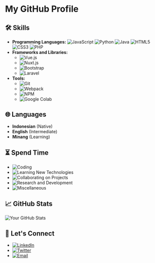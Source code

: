 # My GitHub Profile

## 🛠 Skills
- **Programming Languages:**
  ![JavaScript](https://img.shields.io/badge/-JavaScript-F7DF1E?logo=javascript&logoColor=black&style=flat-square)
  ![Python](https://img.shields.io/badge/-Python-3776AB?logo=python&logoColor=white&style=flat-square)
  ![Java](https://img.shields.io/badge/-Java-007396?logo=java&logoColor=white&style=flat-square)
  ![HTML5](https://img.shields.io/badge/-HTML5-E34F26?logo=html5&logoColor=white&style=flat-square)
  ![CSS3](https://img.shields.io/badge/-CSS3-1572B6?logo=css3&logoColor=white&style=flat-square)
  ![PHP](https://img.shields.io/badge/-PHP-777BB4?logo=php&logoColor=white&style=flat-square)
- **Frameworks and Libraries:**
  - ![Vue.js](https://img.shields.io/badge/-Vue.js-4FC08D?logo=vue.js&logoColor=white&style=flat-square)
  - ![Nuxt.js](https://img.shields.io/badge/-Nuxt.js-00C58E?logo=nuxt.js&logoColor=white&style=flat-square)
  - ![Bootstrap](https://img.shields.io/badge/-Bootstrap-7952B3?logo=bootstrap&logoColor=white&style=flat-square)
  - ![Laravel](https://img.shields.io/badge/-Laravel-FF2D20?logo=laravel&logoColor=white&style=flat-square)
- **Tools:**
  - ![Git](https://img.shields.io/badge/-Git-F05032?logo=git&logoColor=white&style=flat-square)
  - ![Webpack](https://img.shields.io/badge/-Webpack-8DD6F9?logo=webpack&logoColor=black&style=flat-square)
  - ![NPM](https://img.shields.io/badge/-NPM-CB3837?logo=npm&logoColor=white&style=flat-square)
  - ![Google Colab](https://img.shields.io/badge/-Google%20Colab-F9AB00?logo=google-colab&logoColor=white&style=flat-square)

## 🌐 Languages
- **Indonesian** (Native)
- **English** (Intermediate)
- **Minang** (Learning)

## ⏳ Spend Time
- ![Coding](https://img.shields.io/badge/-Coding-50%25-4caf50?style=flat-square)
- ![Learning New Technologies](https://img.shields.io/badge/-Learning%20New%20Technologies-20%25-2196f3?style=flat-square)
- ![Collaborating on Projects](https://img.shields.io/badge/-Collaborating%20on%20Projects-15%25-ff9800?style=flat-square)
- ![Research and Development](https://img.shields.io/badge/-Research%20and%20Development-10%25-9c27b0?style=flat-square)
- ![Miscellaneous](https://img.shields.io/badge/-Miscellaneous-5%25-607d8b?style=flat-square)

## 📈 GitHub Stats
![Your GitHub Stats](https://github-readme-stats.vercel.app/api?username=yourusername&show_icons=true&theme=radical)

## 💬 Let's Connect
- [![LinkedIn](https://img.shields.io/badge/-LinkedIn-0A66C2?logo=linkedin&logoColor=white&style=flat-square)](https://www.linkedin.com/in/yourusername)
- [![Twitter](https://img.shields.io/badge/-Twitter-1DA1F2?logo=twitter&logoColor=white&style=flat-square)](https://twitter.com/yourusername)
- [![Email](https://img.shields.io/badge/-Email-D14836?logo=gmail&logoColor=white&style=flat-square)](mailto:your.email@example.com)
